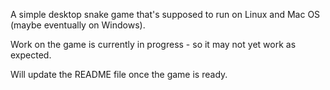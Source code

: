 A simple desktop snake game that's supposed to run on Linux and Mac OS (maybe eventually on Windows).

Work on the game is currently in progress - so it may not yet work as expected. 

Will update the README file once the game is ready.